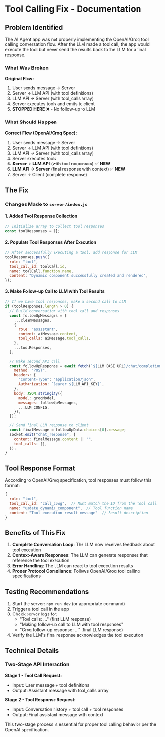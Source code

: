 # Tool Calling Fix - Documentation

## Problem Identified

The AI Agent app was not properly implementing the OpenAI/Groq tool calling conversation flow. After the LLM made a tool call, the app would execute the tool but never send the results back to the LLM for a final response.

### What Was Broken

**Original Flow:**

1. User sends message → Server
2. Server → LLM API (with tool definitions)
3. LLM API → Server (with tool_calls array)
4. Server executes tools and emits to client
5. **STOPPED HERE** ❌ - No follow-up to LLM

### What Should Happen

**Correct Flow (OpenAI/Groq Spec):**

1. User sends message → Server
2. Server → LLM API (with tool definitions)
3. LLM API → Server (with tool_calls array)
4. Server executes tools
5. **Server → LLM API** (with tool responses) ✅ **NEW**
6. **LLM API → Server** (final response with context) ✅ **NEW**
7. Server → Client (complete response)

## The Fix

### Changes Made to `server/index.js`

#### 1. Added Tool Response Collection

```javascript
// Initialize array to collect tool responses
const toolResponses = [];
```

#### 2. Populate Tool Responses After Execution

```javascript
// After successfully executing a tool, add response for LLM
toolResponses.push({
  role: "tool",
  tool_call_id: toolCall.id,
  name: toolCall.function.name,
  content: "Dynamic component successfully created and rendered",
});
```

#### 3. Make Follow-up Call to LLM with Tool Results

```javascript
// If we have tool responses, make a second call to LLM
if (toolResponses.length > 0) {
  // Build conversation with tool call and responses
  const followUpMessages = [
    ...cleanMessages,
    {
      role: "assistant",
      content: aiMessage.content,
      tool_calls: aiMessage.tool_calls,
    },
    ...toolResponses,
  ];

  // Make second API call
  const followUpResponse = await fetch(`${LLM_BASE_URL}/chat/completions`, {
    method: "POST",
    headers: {
      "Content-Type": "application/json",
      Authorization: `Bearer ${LLM_API_KEY}`,
    },
    body: JSON.stringify({
      model: groqModel,
      messages: followUpMessages,
      ...LLM_CONFIG,
    }),
  });

  // Send final LLM response to client
  const finalMessage = followUpData.choices[0].message;
  socket.emit("chat_response", {
    content: finalMessage.content || "",
    tool_calls: [],
  });
}
```

## Tool Response Format

According to OpenAI/Groq specification, tool responses must follow this format:

```javascript
{
  role: "tool",
  tool_call_id: "call_d5wg",  // Must match the ID from the tool call
  name: "update_dynamic_component",  // Tool function name
  content: "Tool execution result message"  // Result description
}
```

## Benefits of This Fix

1. **Complete Conversation Loop**: The LLM now receives feedback about tool execution
2. **Context-Aware Responses**: The LLM can generate responses that reference the tool execution
3. **Error Handling**: The LLM can react to tool execution results
4. **Proper Protocol Compliance**: Follows OpenAI/Groq tool calling specifications

## Testing Recommendations

1. Start the server: `npm run dev` (or appropriate command)
2. Trigger a tool call in the app
3. Check server logs for:
   - "Tool calls: ..." (first LLM response)
   - "Making follow-up call to LLM with tool responses"
   - "Groq follow-up response: ..." (final LLM response)
4. Verify the LLM's final response acknowledges the tool execution

## Technical Details

### Two-Stage API Interaction

**Stage 1 - Tool Call Request:**

- Input: User message + tool definitions
- Output: Assistant message with tool_calls array

**Stage 2 - Tool Response Request:**

- Input: Conversation history + tool call + tool responses
- Output: Final assistant message with context

This two-stage process is essential for proper tool calling behavior per the OpenAI specification.
